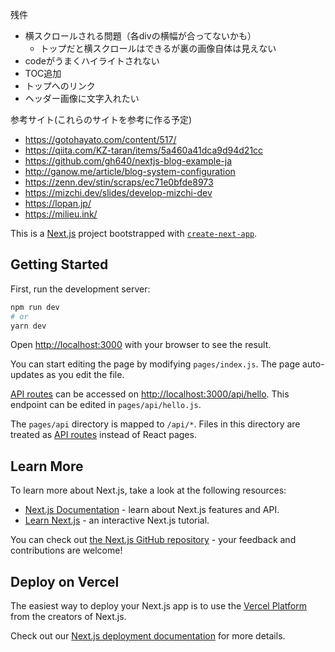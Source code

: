 残件
- 横スクロールされる問題（各divの横幅が合ってないかも）
  - トップだと横スクロールはできるが裏の画像自体は見えない
- codeがうまくハイライトされない
- TOC追加
- トップへのリンク
- ヘッダー画像に文字入れたい


参考サイト(これらのサイトを参考に作る予定)
- https://gotohayato.com/content/517/
- https://qiita.com/KZ-taran/items/5a460a41dca9d94d21cc
- https://github.com/gh640/nextjs-blog-example-ja
- http://ganow.me/article/blog-system-configuration
- https://zenn.dev/stin/scraps/ec71e0bfde8973
- https://mizchi.dev/slides/develop-mizchi-dev
- https://lopan.jp/
- https://milieu.ink/

This is a [Next.js](https://nextjs.org/) project bootstrapped with [`create-next-app`](https://github.com/vercel/next.js/tree/canary/packages/create-next-app).

## Getting Started

First, run the development server:

```bash
npm run dev
# or
yarn dev
```

Open [http://localhost:3000](http://localhost:3000) with your browser to see the result.

You can start editing the page by modifying `pages/index.js`. The page auto-updates as you edit the file.

[API routes](https://nextjs.org/docs/api-routes/introduction) can be accessed on [http://localhost:3000/api/hello](http://localhost:3000/api/hello). This endpoint can be edited in `pages/api/hello.js`.

The `pages/api` directory is mapped to `/api/*`. Files in this directory are treated as [API routes](https://nextjs.org/docs/api-routes/introduction) instead of React pages.

## Learn More

To learn more about Next.js, take a look at the following resources:

- [Next.js Documentation](https://nextjs.org/docs) - learn about Next.js features and API.
- [Learn Next.js](https://nextjs.org/learn) - an interactive Next.js tutorial.

You can check out [the Next.js GitHub repository](https://github.com/vercel/next.js/) - your feedback and contributions are welcome!

## Deploy on Vercel

The easiest way to deploy your Next.js app is to use the [Vercel Platform](https://vercel.com/new?utm_medium=default-template&filter=next.js&utm_source=create-next-app&utm_campaign=create-next-app-readme) from the creators of Next.js.

Check out our [Next.js deployment documentation](https://nextjs.org/docs/deployment) for more details.
